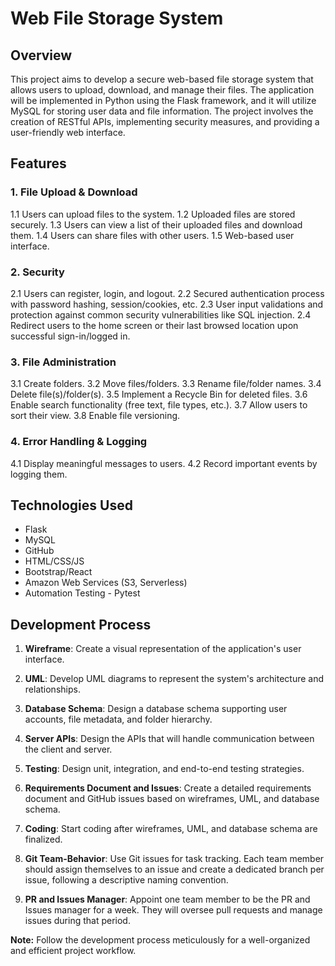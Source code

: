 # Web File Storage System

## Overview

This project aims to develop a secure web-based file storage system that allows users to upload, download, and manage their files. The application will be implemented in Python using the Flask framework, and it will utilize MySQL for storing user data and file information. The project involves the creation of RESTful APIs, implementing security measures, and providing a user-friendly web interface.

## Features

### 1. File Upload & Download

1.1 Users can upload files to the system.
1.2 Uploaded files are stored securely.
1.3 Users can view a list of their uploaded files and download them.
1.4 Users can share files with other users.
1.5 Web-based user interface.

### 2. Security

2.1 Users can register, login, and logout.
2.2 Secured authentication process with password hashing, session/cookies, etc.
2.3 User input validations and protection against common security vulnerabilities like SQL injection.
2.4 Redirect users to the home screen or their last browsed location upon successful sign-in/logged in.

### 3. File Administration

3.1 Create folders.
3.2 Move files/folders.
3.3 Rename file/folder names.
3.4 Delete file(s)/folder(s).
3.5 Implement a Recycle Bin for deleted files.
3.6 Enable search functionality (free text, file types, etc.).
3.7 Allow users to sort their view.
3.8 Enable file versioning.

### 4. Error Handling & Logging

4.1 Display meaningful messages to users.
4.2 Record important events by logging them.

## Technologies Used

- Flask
- MySQL
- GitHub
- HTML/CSS/JS
- Bootstrap/React
- Amazon Web Services (S3, Serverless)
- Automation Testing - Pytest

## Development Process

1. **Wireframe**: Create a visual representation of the application's user interface.

2. **UML**: Develop UML diagrams to represent the system's architecture and relationships.

3. **Database Schema**: Design a database schema supporting user accounts, file metadata, and folder hierarchy.

4. **Server APIs**: Design the APIs that will handle communication between the client and server.

5. **Testing**: Design unit, integration, and end-to-end testing strategies.

6. **Requirements Document and Issues**: Create a detailed requirements document and GitHub issues based on wireframes, UML, and database schema.

7. **Coding**: Start coding after wireframes, UML, and database schema are finalized.

8. **Git Team-Behavior**: Use Git issues for task tracking. Each team member should assign themselves to an issue and create a dedicated branch per issue, following a descriptive naming convention.

9. **PR and Issues Manager**: Appoint one team member to be the PR and Issues manager for a week. They will oversee pull requests and manage issues during that period.

**Note:** Follow the development process meticulously for a well-organized and efficient project workflow.
